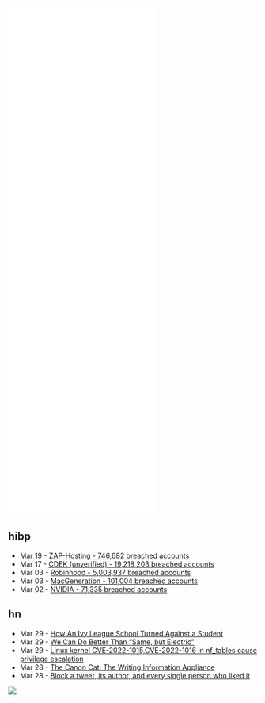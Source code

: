 ![Metrics](https://raw.githubusercontent.com/phixion/phixion/master/metrics.svg)

## hibp

<!--
for https://github.com/phixion/phixion/blob/main/.github/workflows/feeds.yml
-->
<!--START_SECTION:haveibeenpwnd-->
- Mar 19 - [ZAP-Hosting - 746,682 breached accounts](https://haveibeenpwned.com/PwnedWebsites#ZAPHosting)
- Mar 17 - [CDEK (unverified) - 19,218,203 breached accounts](https://haveibeenpwned.com/PwnedWebsites#CDEK)
- Mar 03 - [Robinhood - 5,003,937 breached accounts](https://haveibeenpwned.com/PwnedWebsites#Robinhood)
- Mar 03 - [MacGeneration - 101,004 breached accounts](https://haveibeenpwned.com/PwnedWebsites#MacGeneration)
- Mar 02 - [NVIDIA - 71,335 breached accounts](https://haveibeenpwned.com/PwnedWebsites#NVIDIA)
<!--END_SECTION:haveibeenpwnd-->

## hn

<!--
for https://github.com/phixion/phixion/blob/main/.github/workflows/feeds.yml
-->
<!--START_SECTION:hn-->
- Mar 29 - [How An Ivy League School Turned Against a Student](https://www.newyorker.com/magazine/2022/04/04/mackenzie-fierceton-rhodes-scholarship-university-of-pennsylvania)
- Mar 29 - [We Can Do Better Than “Same, but Electric”](https://climateer.substack.com/p/better-than-fossil)
- Mar 29 - [Linux kernel CVE-2022-1015,CVE-2022-1016 in nf_tables cause privilege escalation](https://lwn.net/ml/oss-security/1b176761-5462-4f25-db12-1b988c81c34a@gmail.com/)
- Mar 28 - [The Canon Cat: The Writing Information Appliance](http://www.canoncat.org/)
- Mar 28 - [Block a tweet, its author, and every single person who liked it](https://megablock.xyz/)
<!--END_SECTION:hn-->

<!--
for https://yhype.me
-->
![](https://hit.yhype.me/github/profile?user_id=13013670)
